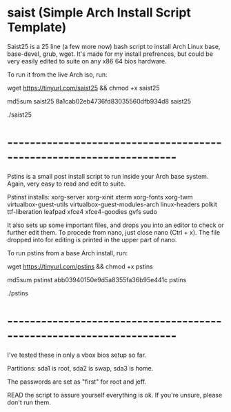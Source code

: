 # saist    (Simple Arch Install Script Template)

Saist25 is a 25 line (a few more now) bash script to install Arch Linux base, base-devel, grub, wget. It's made for my install prefrences, but could be very easily edited to suite on any x86 64 bios hardware.

To run it from the live Arch iso, run:

 wget https://tinyurl.com/saist25 && chmod +x saist25

md5sum saist25 
 8a1cab02eb4736fd83035560dfb934d8  saist25

 ./saist25

# --------------------------------------------------------------------

Pstins is a small post install script to run inside your Arch base system. Again, very easy to read and edit to suite. 

Pstinst installs: xorg-server xorg-xinit xterm xorg-fonts xorg-twm virtualbox-guest-utils virtualbox-guest-modules-arch linux-headers polkit ttf-liberation leafpad xfce4 xfce4-goodies gvfs sudo 

It also sets up some important files, and drops you into an editor to check or further edit them. To procede from nano, just close nano (Ctrl + x). The file dropped into for editing is printed in the upper part of nano. 

To run pstins from a base Arch install, run:

 wget https://tinyurl.com/pstins && chmod +x pstins

md5sum pstinst
 abb03940150e9d5a8355fa36b95e441c  pstins

 ./pstins

# --------------------------------------------------------------------

I've tested these in only a vbox bios setup so far. 

Partitions: sda1 is root, sda2 is swap, sda3 is home. 

The passwords are set as "first" for root and jeff.

READ the script to assure yourself everything is ok. If you're unsure, please don't run them.




